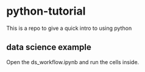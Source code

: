 # python-tutorial
This is a repo to give a quick intro to using python


## data science example
Open the ds_workflow.ipynb and run the cells inside.